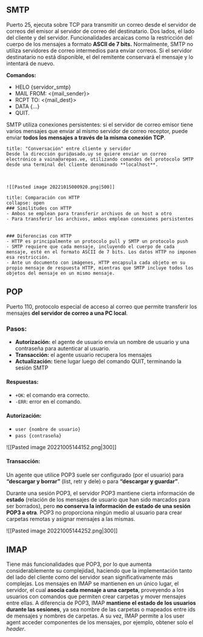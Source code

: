 ## SMTP

Puerto 25, ejecuta sobre TCP para transmitir un correo desde el servidor de correos del emisor al servidor de correo del destinatario. Dos lados, el lado del cliente y del servidor.
Funcionalidades arcaicas como la restricción del cuerpo de los mensajes a formato **ASCII de 7 bits.** Normalmente, SMTP no utiliza servidores de correo intermedios para enviar correos. Si el servidor destinatario no está disponible, el del remitente conservará el mensaje y lo intentará de nuevo.

**Comandos:** 
- HELO {servidor_smtp}
- MAIL FROM: <{mail_sender}>
- RCPT TO: <{mail_dest}>
- DATA {...}
- QUIT.

SMTP utiliza conexiones persistentes: si el servidor de correo emisor tiene varios mensajes
que enviar al mismo servidor de correo receptor, puede enviar **todos los mensajes a través
de la misma conexión TCP**.

```ad-faq
title: "Conversación" entre cliente y servidor
Desde la dirección guri@asado.uy se quiere enviar un correo electrónico a vaina@arepas.ve, utilizando comandos del protocolo SMTP desde una terminal del cliente denominado **localhost**.

ㅤ

![[Pasted image 20221015000920.png|500]]
```

```ad-info
title: Comparación con HTTP
collapse: open
### Similitudes con HTTP
- Ambos se emplean para transferir archivos de un host a otro
- Para transferir los archivos, ambos emplean conexiones persistentes

ㅤ
### Diferencias con HTTP
- HTTP es principalmente un protocolo pull y SMTP un protocolo push
- SMTP requiere que cada mensaje, incluyendo el cuerpo de cada mensaje, esté en el formato ASCII de 7 bits. Los datos HTTP no imponen esa restricción.
- Ante un documento con imágenes, HTTP encapsula cada objeto en su propio mensaje de respuesta HTTP, mientras que SMTP incluye todos los objetos del mensaje en un mismo mensaje.
```

## POP

Puerto 110, protocolo especial de acceso al correo que permite transferir los mensajes **del servidor de correo a una PC local**.

### Pasos:
- **Autorización:** el agente de usuario envía un nombre de usuario y una contraseña para autenticar al usuario.
- **Transacción:** el agente usuario recupera los mensajes
- **Actualización:** tiene lugar luego del comando QUIT, terminando la sesión SMTP 

#### **Respuestas:**
- `+OK`: el comando era correcto.
- `-ERR`: error en el comando.

#### **Autorización:**
- `user {nombre de usuario}`
- `pass {contraseña}`

![[Pasted image 20221005144152.png|300]]

#### **Transacción:** 
Un agente que utilice POP3 suele ser configurado (por el usuario) para **“descargar y borrar”** (list, retr y dele) o para **“descargar y guardar”**.

Durante una sesión POP3, el servidor POP3 mantiene cierta información de **estado** (relación de los mensajes de usuario que han sido marcados para ser borrados), pero **no conserva la información de estado de una sesión POP3 a otra**.
POP3 no proporciona ningún medio al usuario para crear carpetas remotas y asignar mensajes a las mismas.

![[Pasted image 20221005144252.png|300]]



## IMAP

Tiene más funcionalidades que POP3, por lo que aumenta considerablemente su complejidad, haciendo que la implementación tanto del lado del cliente como del servidor sean significativamente más complejas. Los mensajes en IMAP se mantienen en un único lugar, el servidor, el cual **asocia cada mensaje a una carpeta**, proveyendo a los usuarios con comandos que permiten crear carpetas y mover mensajes entre ellas. A diferencia de POP3, IMAP **mantiene el estado de los usuarios durante las sesiones**, ya sea nombre de las carpetas o mapeados entre ids de mensajes y nombres de carpetas. A su vez, IMAP permite a los user agent acceder componentes de los mensajes, por ejemplo, obtener solo el *header*.